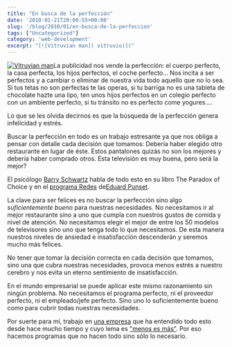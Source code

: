 ```yaml
---
title: "En busca de la perfección"
date: '2010-01-21T20:00:55+00:00'
slug: '/blog/2010/01/en-busca-de-la-perfeccion'
tags: ["Uncategorized"]
category: 'web-development'
excerpt: "[![Vitruvian man]( vitruvio)]("
---
```

[![Vitruvian man](http://static.squarespace.com/static/5303797ae4b0c6ad9e43f072/5303ce80e4b0400995a883d6/5303cf2be4b0400995a88a98/1392758571980/vitruvio.jpg?format=original "vitruvio")](http://en.wikipedia.org/wiki/Vitruvian_Man)La publicidad nos vende la perfección: el cuerpo perfecto, la casa perfecta, los hijos perfectos, el coche perfecto... Nos incita a ser perfectos y a cambiar o eliminar de nuestra vida todo aquello que no lo sea. Si tus tetas no son perfectas te las operas, si tu barriga no es una tableta de chocolate hazte una lipo, ten unos hijos perfectos en un colegio perfecto con un ambiente perfecto, si tu tránsito no es perfecto come yogures....

Lo que se les olvida decirnos es que la búsqueda de la perfección genera infelicidad y estrés.

Buscar la perfección en todo es un trabajo estresante ya que nos obliga a pensar con detalle cada decisión que tomamos: Debería haber elegido otro restaurante en lugar de éste. Estos pantalones quizás no son los mejores y debería haber comprado otros. Esta televisión es muy buena, pero será la mejor?

El psicólogo [Barry Schwartz](http://www.ted.com/talks/view/id/93) habla de todo esto en su libro The Paradox of Choice y en el [programa Redes](http://www.redesparalaciencia.com/) de[Eduard Punset](http://www.eduardpunset.es/blog/).

La clave para ser felices es no buscar la perfección sino algo _suficientemente bueno_ para nuestras necesidades. No necesitamos ir al mejor restaurante sino a uno que cumpla con nuestros gustos de comida y nivel de atención.  No necesitamos elegir el mejor de entre los 50 modelos de televisores sino uno que tenga todo lo que necesitamos. De esta manera nuestros niveles de ansiedad e insatisfacción descenderán y seremos mucho más felices.

No tener que tomar la decisión correcta en cada decisión que tomamos, sino una que cubra nuestras necesidades, provoca menos estrés a nuestro cerebro y nos evita un eterno sentimiento de insatisfacción.

En el mundo empresarial se puede aplicar este mismo razonamiento sin ningún problema. No necesitamos el programa perfecto, ni el proveedor perfecto, ni el empleado/jefe perfecto. Sino uno lo suficientemente bueno como para cubrir todas nuestras necesidades.

Por suerte para mí, trabajo en [una empresa](http://www.aspgems.com) que ha entendido todo esto desde hace mucho tiempo y cuyo lema es ["menos es más"](http://aspgems.com/web/quehacemos). Por eso hacemos programas que no hacen todo sino sólo lo necesario.

